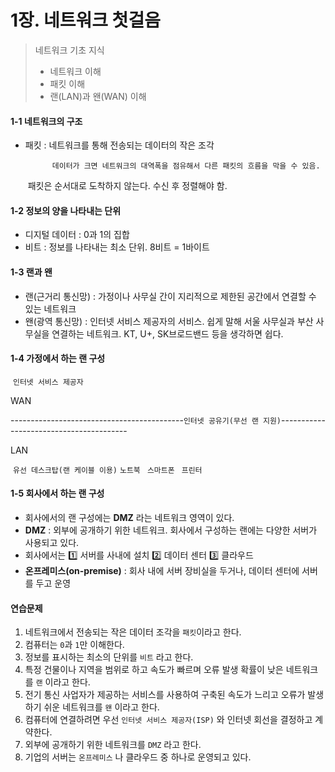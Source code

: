 # 1장. 네트워크 첫걸음

> 네트워크 기초 지식
>
> - 네트워크 이해
> - 패킷 이해
> - 랜(LAN)과 왠(WAN) 이해



#### 1-1 네트워크의 구조

- 패킷 : 네트워크를 통해 전송되는 데이터의 작은 조각

    		데이터가 크면 네트워크의 대역폭을 점유해서 다른 패킷의 흐름을 막을 수 있음.

  ​		  패킷은 순서대로 도착하지 않는다. 수신 후 정렬해야 함.



#### 1-2 정보의 양을 나타내는 단위

- 디지털 데이터 : 0과 1의 집합
- 비트 : 정보를 나타내는 최소 단위.  8비트 = 1바이트



#### 1-3 랜과 왠

- 랜(근거리 통신망) : 가정이나 사무실 간이 지리적으로 제한된 공간에서 연결할 수 있는 네트워크
- 왠(광역 통신망) : 인터넷 서비스 제공자의 서비스. 쉽게 말해 서울 사무실과 부산 사무실을 연결하는 네트워크. KT, U+, SK브로드밴드 등을 생각하면 쉽다.



#### 1-4 가정에서 하는 랜 구성



​                                                             `인터넷 서비스 제공자`

WAN

-------------------------------------------`인터넷 공유기(무선 랜 지원)`----------------------------------------

LAN

​                   `유선 데스크탑(랜 케이블 이용)`        `노트북 `        `스마트폰 `        `프린터 `



#### 1-5 회사에서 하는 랜 구성

- 회사에서의 랜 구성에는 **DMZ** 라는 네트워크 영역이 있다.
- **DMZ** : 외부에 공개하기 위한 네트워크. 회사에서 구성하는 랜에는 다양한 서버가 사용되고 있다.
- 회사에서는 1️⃣ 서버를 사내에 설치 2️⃣ 데이터 센터 3️⃣ 클라우드
- **온프레미스(on-premise)** : 회사 내에 서버 장비실을 두거나, 데이터 센터에 서버를 두고 운영



#### 연습문제

1. 네트워크에서 전송되는 작은 데이터 조각을 `패킷`이라고 한다.
2. 컴퓨터는 `0`과 `1`만 이해한다.
3. 정보를 표시하는 최소의 단위를 `비트` 라고 한다.
4. 특정 건물이나 지역을 범위로 하고 속도가 빠르며 오류 발생 확률이 낮은 네트워크를 `랜` 이라고 한다.
5. 전기 통신 사업자가 제공하는 서비스를 사용하여 구축된 속도가 느리고 오류가 발생하기 쉬운 네트워크를 `왠` 이라고 한다.
6. 컴퓨터에 연결하려면 우선 `인터넷 서비스 제공자(ISP)` 와 인터넷 회선을 결정하고 계약한다.
7. 외부에 공개하기 위한 네트워크를 `DMZ` 라고 한다.
8. 기업의 서버는 `온프레미스` 나 클라우드 중 하나로 운영되고 있다.

